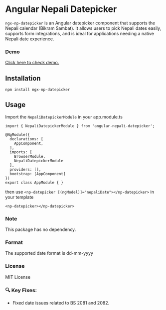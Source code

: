 # Angular Nepali Datepicker

`ngx-np-datepicker` is an Angular datepicker component that supports the Nepali calendar (Bikram Sambat). 
It allows users to pick Nepali dates easily, supports form integrations, and is ideal for applications needing a native Nepali date experience.

### Demo

<a href="https://wwwbijay.github.io/angular-nepali-datepicker/" target="_blank">Click here to check demo.</a>

## Installation

```
npm install ngx-np-datepicker
```

## Usage

Import the `NepaliDatepickerModule` in your app.module.ts

```
import { NepaliDatepickerModule } from 'angular-nepali-datepicker';

@NgModule({
  declarations: [
    AppComponent,
  ],
  imports: [
    BrowserModule,
    NepaliDatepickerModule
  ],
  providers: [],
  bootstrap: [AppComponent]
})
export class AppModule { }
```

then use `<np-datepicker [(ngModel)]="nepaliDate"></np-datepicker>` in your template

```
<np-datepicker></np-datepicker>
```

### Note

This package has no dependency.

### Format

The supported date format is dd-mm-yyyy

### License

MIT License

### 🔍 Key Fixes:

- Fixed date issues related to BS 2081 and 2082.
